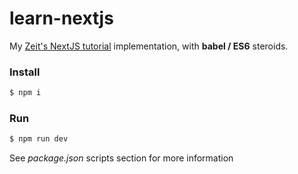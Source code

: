 # learn-nextjs
My [Zeit's NextJS tutorial](https://nextjs.org/learn/) implementation, with **babel / ES6** steroids.

### Install
```sh
$ npm i
```
### Run
```sh
$ npm run dev
```
See _package.json_ scripts section for more information
